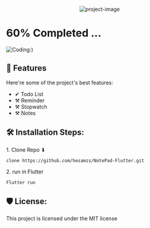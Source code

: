 <p align="center"><img src="https://socialify.git.ci/hesamzs/NotePad-Flutter/image?description=1&amp;language=1&amp;logo=https%3A%2F%2Fgithub.com%2Fhesamzs%2FNotePad-Flutter%2Fblob%2Fmaster%2Fassets%2Fimages%2Flogo.png%3Fraw%3Dtrue&amp;name=1&amp;owner=1&amp;stargazers=1&amp;theme=Light" alt="project-image"></p>


# 60% Completed ...
![Coding:)](https://user-images.githubusercontent.com/74038190/212748830-4c709398-a386-4761-84d7-9e10b98fbe6e.gif)
  
<h2>🧐 Features</h2>

Here're some of the project's best features:

*   ✔ Todo List
*   ⚒ Reminder
*   ⚒ Stopwatch
*   ⚒ Notes

<h2>🛠️ Installation Steps:</h2>

<p>1. Clone Repo ⬇</p>

```
clone https://github.com/hesamzs/NotePad-Flutter.git
```

<p>2. run in Flutter</p>

```
Flutter run
```

<h2>🛡️ License:</h2>

This project is licensed under the MIT license
